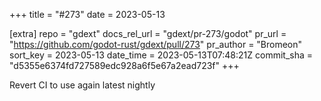 +++
title = "#273"
date = 2023-05-13

[extra]
repo = "gdext"
docs_rel_url = "gdext/pr-273/godot"
pr_url = "https://github.com/godot-rust/gdext/pull/273"
pr_author = "Bromeon"
sort_key = 2023-05-13
date_time = 2023-05-13T07:48:21Z
commit_sha = "d5355e6374fd727589edc928a6f5e67a2ead723f"
+++

Revert CI to use again latest nightly
